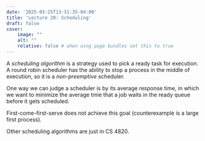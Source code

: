 ```yaml
---
date: '2025-03-25T13:31:35-04:00'
title: 'Lecture 20: Scheduling'
draft: false
cover:
    image: ""
    alt: ""
    relative: false # when usng page bundles set this to true
---
```


A *scheduling algorithm* is a strategy used to pick a ready task for execution. A round robin scheduler has the ability to stop a process in the middle of execution, so it is a *non-preemptive* scheduler.

One way we can judge a scheduler is by its average response time, in which we want to minimize the average tmie that a job waits in the ready queue before it gets scheduled.

First-come-first-serve does not achieve this goal (counterexample is a large first process).

Other scheduling algorithms are just in CS 4820.